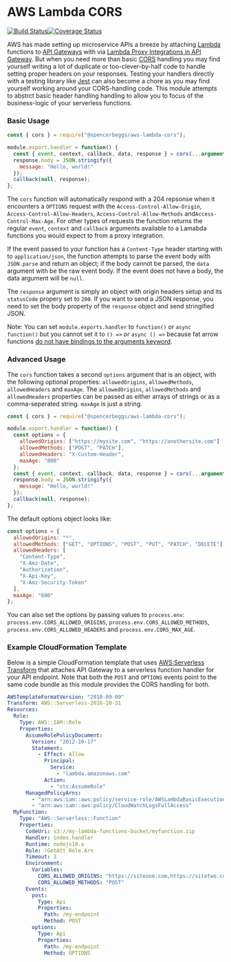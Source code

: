 # AWS Lambda CORS

[![Build Status](https://travis-ci.com/spencerbeggs/aws-lambda-cors.svg?branch=master)](https://travis-ci.com/spencerbeggs/aws-lambda-cors)[![Coverage Status](https://coveralls.io/repos/github/spencerbeggs/aws-lambda-cors/badge.svg?branch=master)](https://coveralls.io/github/spencerbeggs/aws-lambda-cors?branch=master)

AWS has made setting up microservice APIs a breeze by attaching [Lambda](https://aws.amazon.com/lambda/) functions to [API Gateways](https://aws.amazon.com/api-gateway/) with via [Lambda Proxy Integrations in API Gateway](https://docs.aws.amazon.com/apigateway/latest/developerguide/set-up-lambda-proxy-integrations.html). But when you need more than basic [CORS](https://developer.mozilla.org/en-US/docs/Web/HTTP/CORS) handling you may find yourself writing a lot of duplicate or too-clever-by-half code to handle setting proper headers on your responses. Testing your handlers directly with a testing library like [Jest](https://jestjs.io/) can also become a chore as you may find yourself working around your CORS-handling code. This module attempts to abstrct basic header handling handling to allow you to focus of the business-logic of your serverless functions.

### Basic Usage

```js
const { cors } = require("@spencerbeggs/aws-lambda-cors");

module.export.handler = function() {
  const { event, context, callback, data, response } = cors(...arguments);
  response.body = JSON.stringify({
    message: "Hello, world!"
  });
  callback(null, response);
};
```

The `cors` function will automatically respond with a 204 repsonse when it encounters a `OPTIONS` request with the `Access-Control-Allow-Origin`, `Access-Control-Allow-Headers`, `Access-Control-Allow-Methods` and`Access-Control-Max-Age`. For other types of requests the function returns the regular `event`, `context` and `callback` arguments available to a Lamabda functions you would expect to from a proxy integration.

If the event passed to your function has a `Content-Type` header starting with to `application/json`, the function attempts to parse the event body with `JSON.parse` and return an object; if the body cannot be parsed, the `data` argument with be the raw event body. If the event does not have a body, the data argument will be `null`.

The `response` argument is simply an object with origin headers setup and its `statusCode` propery set to `200`. If you want to send a JSON response, you need to set the body property of the `response` object and send stringified JSON.

Note: You can set `module.exports.handler` to `function()` or `async function()` but you cannot set it to `() =>` or `async () =>` because fat arrow functions [do not have bindings to the arguments keyword](https://developer.mozilla.org/en-US/docs/Web/JavaScript/Reference/Functions/Arrow_functions).

### Advanced Usage

The `cors` function takes a second `options` argument that is an object, with the following optional properties: `allowedOrigins`, `allowedMethods`, `allowedHeaders` and `maxAge`. The `allowedOrigins`, `allowedMethods` and `allowedHeaders` properties can be passed as either arrays of strings or as a comma-seperated string. `maxAge` is just a string.

```js
const { cors } = require("@spencerbeggs/aws-lambda-cors");

module.export.handler = function() {
  const options = {
    allowedOrigins: ["https://mysite.com", "https://anothersite.com"]
    allowedMethods: ["POST", "PATCH"],
    allowedHeaders: "X-Custom-Header",
    maxAge: "800"
  };
  const { event, context, callback, data, response } = cors(...arguments, options);
  response.body = JSON.stringify({
    message: "Hello, world!"
  });
  callback(null, response);
};
```

The default options object looks like:

```js
const options = {
  allowedOrigins: "*",
  allowedMethods: ["GET", "OPTIONS", "POST", "PUT", "PATCH", "DELETE"],
  allowedHeaders: [
    "Content-Type",
    "X-Amz-Date",
    "Authorization",
    "X-Api-Key",
    "X-Amz-Security-Token"
  ],
  maxAge: "600"
};
```

You can also set the options by passing values to `process.env`: `process.env.CORS_ALLOWED_ORIGINS`, `process.env.CORS_ALLOWED_METHODS`, `process.env.CORS_ALLOWED_HEADERS` and `process.env.CORS_MAX_AGE`.

### Example CloudFormation Template

Below is a simple CloudFormation template that uses [AWS:Serverless Transform](https://docs.aws.amazon.com/AWSCloudFormation/latest/UserGuide/transform-aws-serverless.html) that attaches API Gateway to a serverless function handler for your API endpoint. Note that both the `POST` and `OPTIONS` events point to the same code bundle as this module provides the CORS handling for both.

```yml
AWSTemplateFormatVersion: "2010-09-09"
Transform: AWS::Serverless-2016-10-31
Resources:
  Role:
    Type: AWS::IAM::Role
    Properties:
      AssumeRolePolicyDocument:
        Version: "2012-10-17"
        Statement:
          - Effect: Allow
            Principal:
              Service:
                - "lambda.amazonaws.com"
            Action:
              - "sts:AssumeRole"
      ManagedPolicyArns:
        - "arn:aws:iam::aws:policy/service-role/AWSLambdaBasicExecutionRole"
        - "arn:aws:iam::aws:policy/CloudWatchLogsFullAccess"
  MyFunction:
    Type: "AWS::Serverless::Function"
    Properties:
      CodeUri: s3://my-lambda-functions-bucket/myfunction.zip
      Handler: index.handler
      Runtime: nodejs10.x
      Role: !GetAtt Role.Arn
      Timeout: 3
      Environment:
        Variables:
          CORS_ALLOWED_ORIGINS: "https://siteone.com,https://sitetwo.com"
          CORS_ALLOWED_METHODS: "POST"
      Events:
        post:
          Type: Api
          Properties:
            Path: /my-endpoint
            Method: POST
        options:
          Type: Api
          Properties:
            Path: /my-endpoint
            Method: OPTIONS
```
